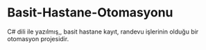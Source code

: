 # Basit-Hastane-Otomasyonu
C# dili ile yazılmış,, basit hastane kayıt, randevu işlerinin olduğu bir otomasyon projesidir.
